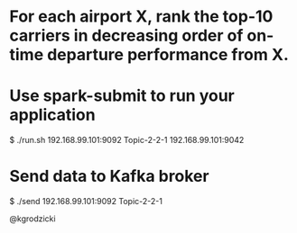 # For each airport X, rank the top-10 carriers in decreasing order of on-time departure performance from X.

# Use spark-submit to run your application
$ ./run.sh 192.168.99.101:9092 Topic-2-2-1 192.168.99.101:9042

# Send data to Kafka broker
$ ./send 192.168.99.101:9092 Topic-2-2-1


@kgrodzicki
